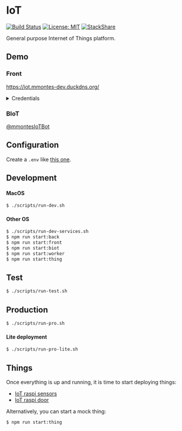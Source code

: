 # IoT
[![Build Status](https://travis-ci.org/mmontes11/iot.svg?branch=develop)](https://travis-ci.org/mmontes11/iot)
[![License: MIT](https://img.shields.io/badge/License-MIT-yellow.svg)](https://opensource.org/licenses/MIT)
[![StackShare](https://img.shields.io/badge/tech-stack-0690fa.svg?style=flat)](https://stackshare.io/mmontes11/iot)

General purpose Internet of Things platform.

## Demo

### Front

https://iot.mmontes-dev.duckdns.org/
<details>
  <summary>Credentials</summary>
  <p>
  
  Username: `demo`
  
  Password: `demoIoT$`
  
  </p>
</details>

### BIoT

[@mmontesIoTBot](https://t.me/mmontesIoTBot)

## Configuration

Create a `.env` like [this one](./.env.example).

## Development

#### MacOS
```bash
$ ./scripts/run-dev.sh
```

#### Other OS
```bash
$ ./scripts/run-dev-services.sh
$ npm run start:back
$ npm run start:front
$ npm run start:biot
$ npm run start:worker
$ npm run start:thing
```

## Test

```bash
$ ./scripts/run-test.sh
```

## Production

```bash
$ ./scripts/run-pro.sh
```

#### Lite deployment
```bash
$ ./scripts/run-pro-lite.sh
```

## Things

Once everything is up and running, it is time to start deploying things:
- [IoT raspi sensors](https://github.com/mmontes11/iot-raspi-sensors)
- [IoT raspi door](https://github.com/mmontes11/iot-raspi-door)

Alternatively, you can start a mock thing:

```bash
$ npm run start:thing
```

